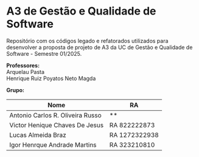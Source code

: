 # A3 de Gestão e Qualidade de Software

Repositório com os códigos legado e refatorados utilizados para desenvolver a proposta de projeto de A3 da UC de Gestão e Qualidade de Software - Semestre 01/2025.

**Professores:**  
Arquelau Pasta  
Henrique Ruiz Poyatos Neto
Magda

**Grupo:**

| Nome  | RA |
| -------------  | --- |
| Antonio Carlos R. Oliveira Russo | ** |
| Victor Henique Chaves De Jesus| RA 822222873|
| Lucas Almeida Braz| RA 1272322938|
| Igor Henrque Andrade Martins| RA 323210810|

